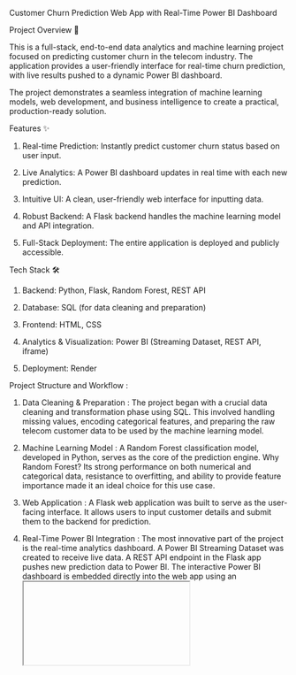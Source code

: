 Customer Churn Prediction Web App with Real-Time Power BI Dashboard

Project Overview 🚀

This is a full-stack, end-to-end data analytics and machine learning project focused on predicting customer churn in the telecom industry. The application provides a user-friendly interface for real-time churn prediction, with live results pushed to a dynamic Power BI dashboard.

The project demonstrates a seamless integration of machine learning models, web development, and business intelligence to create a practical, production-ready solution.

Features ✨

1. Real-time Prediction: Instantly predict customer churn status based on user input.

2. Live Analytics: A Power BI dashboard updates in real time with each new prediction.

3. Intuitive UI: A clean, user-friendly web interface for inputting data.

4. Robust Backend: A Flask backend handles the machine learning model and API integration.

5. Full-Stack Deployment: The entire application is deployed and publicly accessible.

Tech Stack 🛠️

1. Backend: Python, Flask, Random Forest, REST API

2. Database: SQL (for data cleaning and preparation)

3. Frontend: HTML, CSS

4. Analytics & Visualization: Power BI (Streaming Dataset, REST API, iframe)

5. Deployment: Render

Project Structure and Workflow :

1. Data Cleaning & Preparation : The project began with a crucial data cleaning and transformation phase using SQL. This involved handling missing values, encoding categorical features, and preparing the raw telecom customer data to be used by the machine learning model.

2. Machine Learning Model : A Random Forest classification model, developed in Python, serves as the core of the prediction engine.
Why Random Forest? Its strong performance on both numerical and categorical data, resistance to overfitting, and ability to provide feature importance made it an ideal choice for this use case.

3. Web Application : A Flask web application was built to serve as the user-facing interface. It allows users to input customer details and submit them to the backend for prediction.

4. Real-Time Power BI Integration : The most innovative part of the project is the real-time analytics dashboard. A Power BI Streaming Dataset was created to receive live data. A REST API endpoint in the Flask app pushes new prediction data to Power BI. The interactive Power BI dashboard is embedded directly into the web app using an <iframe> with the "Publish to Web" feature.

5. Deployment : The entire application, including the Flask backend and web interface, was deployed on Render for easy public access and a production-ready environment.

Collaboration 🤝

This was a collaborative effort.
Soham Kalsi focused on developing the machine learning model and managing the Flask backend logic.
I focused on designing the Power BI dashboard, configuring real-time streaming, and integrating it into the web app.
Together, we ensured the system was scalable, cleanly designed, and production-ready.

How to Run Locally 💻

1. Clone the repository:
   
   git clone [your_github_repo_link]
   
2. Navigate to the project directory:

   cd [your_project_folder]

3. Create and activate a virtual environment (recommended).

4. Install the required packages:

   pip install -r requirements.txt

5. Run the Flask application:

   python app.py


Live Demo : 

Live Project: [https://lnkd.in/dy6KxYWX](https://customer-churn-prediction-g0xf.onrender.com/)

Demo Video: A short video showcasing the full end-to-end flow is available on my LinkedIn post.

Contact : 

Sahil : https://www.linkedin.com/in/sahil-bhardwaj-24b2082b6/

Soham Kalsi: https://www.linkedin.com/in/sohamkalsi/












